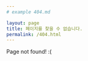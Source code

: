 ```yaml
---
# example 404.md

layout: page
title: 페이지를 찾을 수 없습니다.
permalink: /404.html
---
```


Page not found! :(
